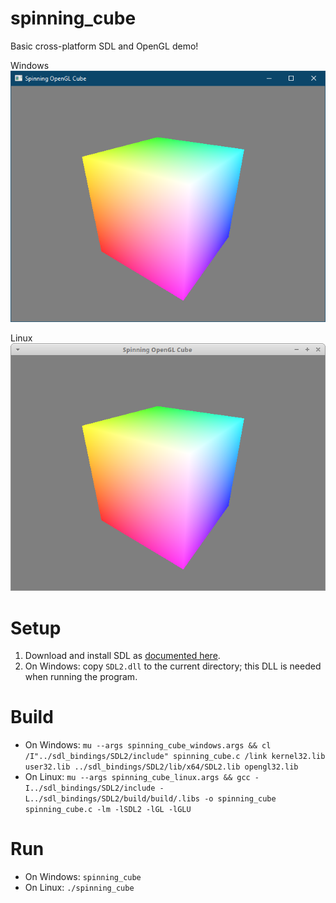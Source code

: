 # spinning_cube

Basic cross-platform SDL and OpenGL demo!

Windows  
![alt text](screenshot_windows.png "Spinning cube on Windows")

Linux  
![alt text](screenshot_linux.png "Spinning cube on Linux")

# Setup

1. Download and install SDL as [documented here](../sdl_bindings/README.md).
2. On Windows: copy `SDL2.dll` to the current directory; this DLL is needed when running the program.

# Build

* On Windows: `mu --args spinning_cube_windows.args && cl /I"../sdl_bindings/SDL2/include" spinning_cube.c /link kernel32.lib user32.lib ../sdl_bindings/SDL2/lib/x64/SDL2.lib opengl32.lib`
* On Linux: `mu --args spinning_cube_linux.args && gcc -I../sdl_bindings/SDL2/include -L../sdl_bindings/SDL2/build/build/.libs -o spinning_cube spinning_cube.c -lm -lSDL2 -lGL -lGLU`

# Run

* On Windows: `spinning_cube`
* On Linux: `./spinning_cube`
